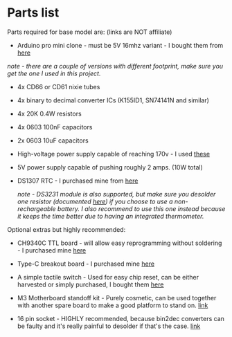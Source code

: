 # Parts list

Parts required for base model are: (links are NOT affiliate)

* Arduino pro mini clone - must be 5V 16mhz variant - I bought them from [here](https://www.aliexpress.com/item/32966475348.html)

 *note - there are a couple of versions with different footprint, make sure you get the one I used in this project.*

* 4x CD66 or CD61 nixie tubes

* 4x binary to decimal converter ICs (K155ID1, SN74141N and similar)

* 4x 20K 0.4W resistors

* 4x 0603 100nF capacitors

* 2x 0603 10uF capacitors

* High-voltage power supply capable of reaching 170v - I used [these](https://www.aliexpress.com/item/1005005994400583.html)

* 5V power supply capable of pushing roughly 2 amps. (10W total)

* DS1307 RTC - I purchased mine from [here](https://www.aliexpress.com/item/1005007091017702.html)

  *note - DS3231 module is also supported, but make sure you desolder one resistor (documented [here](https://lastminuteengineers.com/ds3231-rtc-arduino-tutorial/)) if you choose to use a non-rechargeable battery. I also recommend to use this one instead because it keeps the time better due to having an integrated thermometer.*

Optional extras but highly recommended:

* CH9340C TTL board - will allow easy reprogramming without soldering - I purchased mine [here](https://www.aliexpress.com/item/4001214247042.html)

* Type-C breakout board - I purchased mine [here](https://www.aliexpress.com/item/1005006846325447.html)

* A simple tactile switch - Used for easy chip reset, can be either harvested or simply purchased, I bought them [here](https://www.aliexpress.com/item/1005004159746274.html)

* M3 Motherboard standoff kit - Purely cosmetic, can be used together with another spare board to make a good platform to stand on. [link](https://www.aliexpress.com/item/1005007498157463.html)

* 16 pin socket - HIGHLY recommended, because bin2dec converters can be faulty and it's really painful to desolder if that's the case. [link](https://www.aliexpress.com/item/1005003744699628.html)